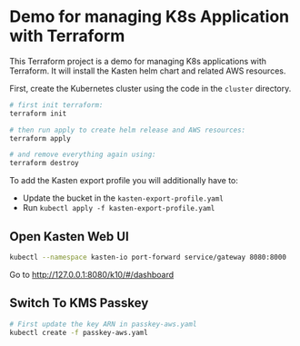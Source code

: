 # Demo for managing K8s Application with Terraform

This Terraform project is a demo for managing K8s applications with Terraform. It will install the Kasten helm chart and related AWS resources.

First, create the Kubernetes cluster using the code in the `cluster` directory.

```sh
# first init terraform:
terraform init

# then run apply to create helm release and AWS resources:
terraform apply

# and remove everything again using:
terraform destroy
```

To add the Kasten export profile you will additionally have to:

- Update the bucket in the `kasten-export-profile.yaml`
- Run `kubectl apply -f kasten-export-profile.yaml`

## Open Kasten Web UI

```sh
kubectl --namespace kasten-io port-forward service/gateway 8080:8000
```

Go to http://127.0.0.1:8080/k10/#/dashboard

## Switch To KMS Passkey

```sh
# First update the key ARN in passkey-aws.yaml
kubectl create -f passkey-aws.yaml
```
